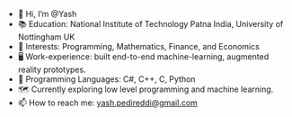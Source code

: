 - 👋 Hi, I’m @Yash
- 📚 Education: National Institute of Technology Patna India, University of Nottingham UK
- 👀 Interests: Programming, Mathematics, Finance, and Economics
- 🖥️ Work-experience: built end-to-end machine-learning, augmented reality prototypes.
- 🤖 Programming Languages: C#, C++, C, Python
- 🗺️ Currently exploring low level programming and machine learning.
- 📫 How to reach me: yash.pedireddi@gmail.com

<!---
yashasvi-pedireddi/yashasvi-pedireddi is a ✨ special ✨ repository because its `README.md` (this file) appears on your GitHub profile.
You can click the Preview link to take a look at your changes.
--->
